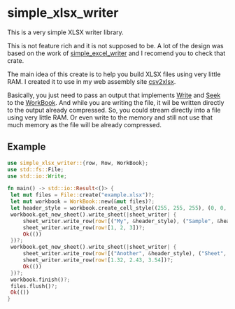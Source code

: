 # simple_xlsx_writer
This is a very simple XLSX writer library.

This is not feature rich and it is not supposed to be. A lot of the design was based on the work of [simple_excel_writer](https://docs.rs/simple_excel_writer/latest/simple_excel_writer/) and I recomend you to check that crate.

The main idea of this create is to help you build XLSX files using very little RAM.
I created it to use in my web assembly site [csv2xlsx](https://csv2xlsx.com).

Basically, you just need to pass an output that implements [Write](std::io::Write) and [Seek](std::io::Seek) to the [WorkBook](crate::WorkBook). And while you are writing the file, it wil be written directly to the output already compressed. So, you could stream directly into a file using very little RAM. Or even write to the memory and still not use that much memory as the file will be already compressed.

## Example
```rust
use simple_xlsx_writer::{row, Row, WorkBook};
use std::fs::File;
use std::io::Write;

fn main() -> std::io::Result<()> {
 let mut files = File::create("example.xlsx")?;
 let mut workbook = WorkBook::new(&mut files)?;
 let header_style = workbook.create_cell_style((255, 255, 255), (0, 0, 0));
 workbook.get_new_sheet().write_sheet(|sheet_writer| {
     sheet_writer.write_row(row![("My", &header_style), ("Sample", &header_style), ("Header", &header_style)])?;
     sheet_writer.write_row(row![1, 2, 3])?;
     Ok(())
 })?;
 workbook.get_new_sheet().write_sheet(|sheet_writer| {
     sheet_writer.write_row(row![("Another", &header_style), ("Sheet", &header_style), ("Header", &header_style)])?;
     sheet_writer.write_row(row![1.32, 2.43, 3.54])?;
     Ok(())
 })?;
 workbook.finish()?;
 files.flush()?;
 Ok(())
}
```